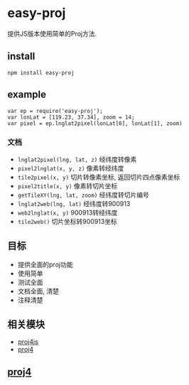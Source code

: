 easy-proj
================
提供JS版本使用简单的Proj方法.


## install
    
    npm install easy-proj

## example

```
var ep = require('easy-proj');
var lonLat = [119.23, 37.34], zoom = 14;
var pixel = ep.lnglat2pixel(lonLat[0], lonLat[1], zoom)
```

### 文档

* `lnglat2pixel(lng, lat, z)` 经纬度转像素
* `pixel2lnglat(x, y, z)` 像素转经纬度
* `tile2pixel(x, y)`   切片转像素坐标, 返回切片四点像素坐标
* `pixel2title(x, y)`  像素转切片坐标
* `getTileXY(lng, lat, zoom)`  经纬度转切片编号
* `lnglat2web(lng, lat)` 经纬度转900913
* `web2lnglat(x, y)` 900913转经纬度
* `tile2web()` 切片坐标转900913坐标


## 目标

* 提供全面的proj功能
* 使用简单
* 测试全面
* 文档全面, 清楚
* 注释清楚


## 相关模块

* [proj4js](https://npmjs.org/package/proj4js)
* [proj4](https://npmjs.org/package/proj4)

## [proj4](https://trac.osgeo.org/proj/)






